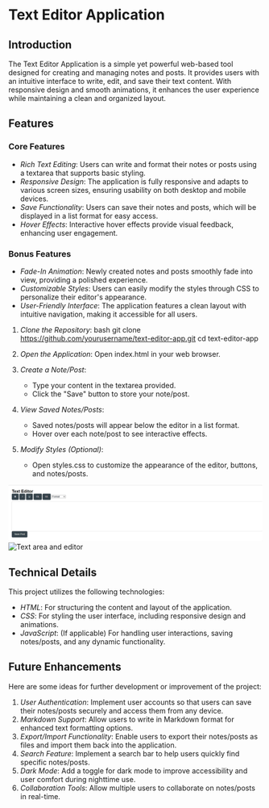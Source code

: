 # Text Editor Application

## Introduction
The Text Editor Application is a simple yet powerful web-based tool designed for creating and managing notes and posts. It provides users with an intuitive interface to write, edit, and save their text content. With responsive design and smooth animations, it enhances the user experience while maintaining a clean and organized layout.

## Features

### Core Features
- *Rich Text Editing*: Users can write and format their notes or posts using a textarea that supports basic styling.
- *Responsive Design*: The application is fully responsive and adapts to various screen sizes, ensuring usability on both desktop and mobile devices.
- *Save Functionality*: Users can save their notes and posts, which will be displayed in a list format for easy access.
- *Hover Effects*: Interactive hover effects provide visual feedback, enhancing user engagement.

### Bonus Features
- *Fade-In Animation*: Newly created notes and posts smoothly fade into view, providing a polished experience.
- *Customizable Styles*: Users can easily modify the styles through CSS to personalize their editor's appearance.
- *User-Friendly Interface*: The application features a clean layout with intuitive navigation, making it accessible for all users.


1. *Clone the Repository*:
   bash
   git clone https://github.com/yourusername/text-editor-app.git
   cd text-editor-app
   
2. *Open the Application*:
   Open index.html in your web browser.

3. *Create a Note/Post*:
   - Type your content in the textarea provided.
   - Click the "Save" button to store your note/post.

4. *View Saved Notes/Posts*:
   - Saved notes/posts will appear below the editor in a list format.
   - Hover over each note/post to see interactive effects.

5. *Modify Styles (Optional)*:
   - Open styles.css to customize the appearance of the editor, buttons, and notes/posts.

![Text Editor Screenshot](https://github.com/aniketavchar/blog-website/blob/main/text%20editor.png?raw=true) <!-- Replace with an actual screenshot of your application -->
![Text area and editor](screenshot.png)

## Technical Details

This project utilizes the following technologies:
- *HTML*: For structuring the content and layout of the application.
- *CSS*: For styling the user interface, including responsive design and animations.
- *JavaScript*: (If applicable) For handling user interactions, saving notes/posts, and any dynamic functionality.

## Future Enhancements

Here are some ideas for further development or improvement of the project:

1. *User Authentication*: Implement user accounts so that users can save their notes/posts securely and access them from any device.
2. *Markdown Support*: Allow users to write in Markdown format for enhanced text formatting options.
3. *Export/Import Functionality*: Enable users to export their notes/posts as files and import them back into the application.
4. *Search Feature*: Implement a search bar to help users quickly find specific notes/posts.
5. *Dark Mode*: Add a toggle for dark mode to improve accessibility and user comfort during nighttime use.
6. *Collaboration Tools*: Allow multiple users to collaborate on notes/posts in real-time.
